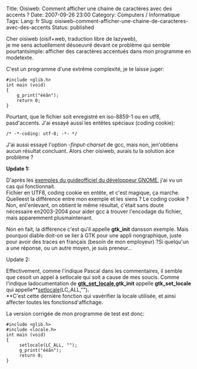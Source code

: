Title: Oisiweb: Comment afficher une chaine de caractères avec des accents ?
Date: 2007-09-26 23:00
Category: Computers / Informatique
Tags:
Lang: fr
Slug: oisiweb-comment-afficher-une-chaine-de-caracteres-avec-des-accents
Status: published

Cher oisiweb (oisif+web, traduction libre de lazyweb),  
je me sens actuellement désoeuvré devant ce problème qui semble pourtantsimple: afficher des caractères accentués dans mon programme en modetexte.  
  
C'est un programme d'une extrême complexité, je te laisse juger:

    #include <glib.h>
    int main (void)
    {
        g_print("éèân");
        return 0;
    }

Pourtant, que le fichier soit enregistré en iso-8859-1 ou en utf8, pasd'accents. J'ai essayé aussi les entêtes spéciaux (coding cookie):

    /* -*-coding: utf-8; -*- */

J'ai aussi essayé l'option *-finput-charset* de gcc, mais non, jen'obtiens aucun résultat concluant. Alors cher oisiweb, aurais tu la solution àce problème ?  
  

**Update 1:**

  
D'après les [exemples du guideofficiel du développeur GNOME](\%22http://www.nostarch.com/download/gnome-2-examples.tar.gz\%22), j'ai vu un cas qui fonctionnait.  
Fichier en UTF8, coding cookie en entête, et c'est magique, ça marche. Quelleest la différence entre mon exemple et les siens ? Le coding cookie ? Non, enl'enlevant, on obtient le même résultat, c'était sans doute nécessaire en2003-2004 pour aider gcc à trouver l'encodage du fichier, mais apparemment plusmaintenant.  
  
Non en fait, la différence c'est qu'il appelle **gtk\_init** dansson exemple. Mais pourquoi diable doit-on se lier à GTK pour une appli nongraphique, juste pour avoir des traces en français (besoin de mon employeur) ?Si quelqu'un a une réponse, ou un autre moyen, je suis preneur...  
  

Update 2:

  
Effectivement, comme l'indique Pascal dans les commentaires, il semble que cesoit un appel à setlocale qui soit a cause de mes soucis. Comme l'indique ladocumentation de **[gtk\_set\_locale](\%22http://developer.gnome.org/doc/API/2.0/gtk/gtk-General.html#id2537466\%22),gtk\_init** appelle **gtk\_set\_locale** qui appelle**[setlocale](\%22http://www.linux-kheops.com/doc/man/manfr/man-html-0.9/man3/setlocale.3.html\%22)(LC\_ALL,"")**.**  
**C'est cette dernière fonction qui vavérifier la locale utilisée, et ainsi affecter toutes les fonctionsd'affichage.  
  
La version corrigée de mon programme de test est donc:  

    #include <glib.h>
    #include <locale.h>
    int main (void)
    {
         setlocale(LC_ALL, "");
         g_print("éèân");
         return 0;
    }
